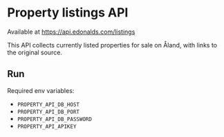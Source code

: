 # Property listings API

Available at https://api.edonalds.com/listings

This API collects currently listed properties for sale on Åland, with links to the original source.

##  Run
Required env variables:

- `PROPERTY_API_DB_HOST`
- `PROPERTY_API_DB_PORT`
- `PROPERTY_API_DB_PASSWORD`
- `PROPERTY_API_APIKEY`
